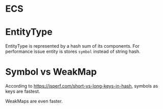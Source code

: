 # ECS

# EntityType

EntityType is represented by a hash sum of its components.
For performance issue entity is stores `symbol` instead of string hash.

# Symbol vs WeakMap
According to https://jsperf.com/short-vs-long-keys-in-hash, symbols as keys are fastest.

WeakMaps are even faster.

